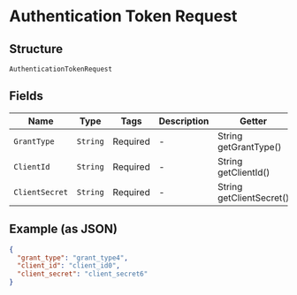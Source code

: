 
# Authentication Token Request

## Structure

`AuthenticationTokenRequest`

## Fields

| Name | Type | Tags | Description | Getter | Setter |
|  --- | --- | --- | --- | --- | --- |
| `GrantType` | `String` | Required | - | String getGrantType() | setGrantType(String grantType) |
| `ClientId` | `String` | Required | - | String getClientId() | setClientId(String clientId) |
| `ClientSecret` | `String` | Required | - | String getClientSecret() | setClientSecret(String clientSecret) |

## Example (as JSON)

```json
{
  "grant_type": "grant_type4",
  "client_id": "client_id0",
  "client_secret": "client_secret6"
}
```

